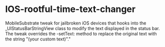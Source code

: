 # IOS-rootful-time-text-changer
MobileSubstrate tweak for jailbroken iOS devices that hooks into the _UIStatusBarStringView class to modify the text displayed in the status bar. The tweak overrides the -setText: method to replace the original text with the string "(your custom text)"." 
